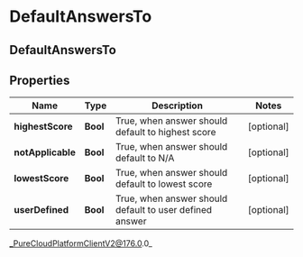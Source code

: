 # DefaultAnswersTo

## DefaultAnswersTo

## Properties

|Name | Type | Description | Notes|
|------------ | ------------- | ------------- | -------------|
| **highestScore** | **Bool** | True, when answer should default to highest score | [optional] |
| **notApplicable** | **Bool** | True, when answer should default to N/A | [optional] |
| **lowestScore** | **Bool** | True, when answer should default to lowest score | [optional] |
| **userDefined** | **Bool** | True, when answer should default to user defined answer | [optional] |



_PureCloudPlatformClientV2@176.0.0_
